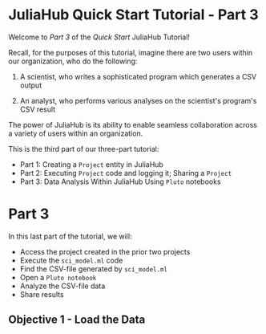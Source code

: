 # JuliaHub Quick Start Tutorial - Part 3

Welcome to *Part 3* of the *Quick Start* JuliaHub Tutorial!

Recall, for the purposes of this tutorial, imagine there are two users within our organization, who do the following:

1) A scientist, who writes a sophisticated program which generates a CSV output

2) An analyst, who performs various analyses on the scientist's program's CSV result 

The power of JuliaHub is its ability to enable seamless collaboration across a variety of users within an organization. 

This is the third part of our three-part tutorial:

* Part 1:  Creating a `Project` entity in JuliaHub
* Part 2:  Executing `Project` code and logging it; Sharing a `Project`
* Part 3:  Data Analysis Within JuliaHub Using `Pluto` notebooks

# Part 3

In this last part of the tutorial, we will:

* Access the project created in the prior two projects
* Execute the `sci_model.ml` code
* Find the CSV-file generated by `sci_model.ml`
* Open a `Pluto notebook`
* Analyze the CSV-file data
* Share results
  


## Objective 1 - Load the Data ##




